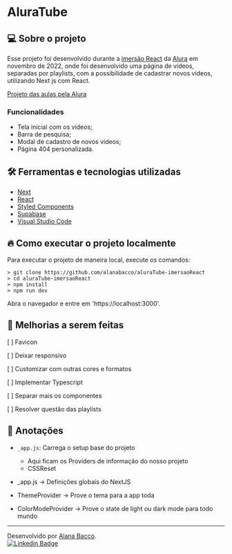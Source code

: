 # AluraTube

## 💻 Sobre o projeto

Esse projeto foi desenvolvido durante a [imersão React](https://www.alura.com.br/imersao) da [Alura](https://www.alura.com.br/) em novembro de 2022, onde foi desenvolvido uma página de vídeos, separadas por playlists, com a possibilidade de cadastrar novos vídeos, utilizando Next js com React.

[Projeto das aulas pela Alura](https://github.com/alura-challenges/aluratube/tree/a5)

### Funcionalidades

- Tela inicial com os vídeos;
- Barra de pesquisa;
- Modal de cadastro de novos vídeos;
- Página 404 personalizada.

## 🛠️ Ferramentas e tecnologias utilizadas

- [Next](https://nextjs.org/)
- [React](https://pt-br.reactjs.org/)
- [Styled Components](https://styled-components.com/)
- [Supabase](https://supabase.com/)
- [Visual Studio Code](https://code.visualstudio.com/)

## 🔥 Como executar o projeto localmente

Para executar o projeto de maneira local, execute os comandos:

```
> git clone https://github.com/alanabacco/aluraTube-imersaoReact
> cd aluraTube-imersaoReact
> npm install
> npm run dev
```

Abra o navegador e entre em 'https://localhost:3000'.

## 🚧 Melhorias a serem feitas

[ ] Favicon

[ ] Deixar responsivo

[ ] Customizar com outras cores e formatos

[ ] Implementar Typescript

[ ] Separar mais os componentes

[ ] Resolver questão das playlists

## 📝 Anotações

- `_app.js`: Carrega o setup base do projeto

  - Aqui ficam os Providers de informação do nosso projeto
  - CSSReset

- \_app.js -> Definições globais do NextJS
- ThemeProvider -> Prove o tema para a app toda
- ColorModeProvider -> Prove o state de light ou dark mode para todo mundo

---

Desenvolvido por [Alana Bacco](https://github.com/alanabacco). <br />
[![Linkedin Badge](https://img.shields.io/badge/-Linkedin-blue?style=flat-square&logo=Linkedin&logoColor=white&link=https://www.linkedin.com/in/alana-bacco/)](https://www.linkedin.com/in/alana-bacco/)
